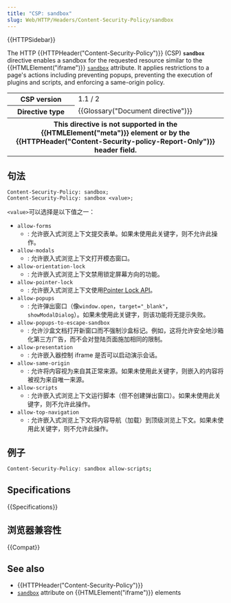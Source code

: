 ```yaml
---
title: "CSP: sandbox"
slug: Web/HTTP/Headers/Content-Security-Policy/sandbox
---
```


{{HTTPSidebar}}

The HTTP {{HTTPHeader("Content-Security-Policy")}} (CSP) **`sandbox`** directive enables a sandbox for the requested resource similar to the {{HTMLElement("iframe")}} [`sandbox`](/zh-CN/docs/Web/HTML/Element/iframe#sandbox) attribute. It applies restrictions to a page's actions including preventing popups, preventing the execution of plugins and scripts, and enforcing a same-origin policy.

<table class="properties">
  <tbody>
    <tr>
      <th scope="row">CSP version</th>
      <td>1.1 / 2</td>
    </tr>
    <tr>
      <th scope="row">Directive type</th>
      <td>{{Glossary("Document directive")}}</td>
    </tr>
    <tr>
      <th colspan="2" scope="row">
        This directive is not supported in the {{HTMLElement("meta")}}
        element or by the
        {{HTTPHeader("Content-Security-policy-Report-Only")}}
        header field.
      </th>
    </tr>
  </tbody>
</table>

## 句法

```plain
Content-Security-Policy: sandbox;
Content-Security-Policy: sandbox <value>;
```

`<value>`可以选择是以下值之一：

- `allow-forms`
  - : 允许嵌入式浏览上下文提交表单。如果未使用此关键字，则不允许此操作。
- `allow-modals`
  - : 允许嵌入式浏览上下文打开模态窗口。
- `allow-orientation-lock`
  - : 允许嵌入式浏览上下文禁用锁定屏幕方向的功能。
- `allow-pointer-lock`
  - : 允许嵌入式浏览上下文使用[Pointer Lock API](/zh-CN/docs/WebAPI/Pointer_Lock)。
- `allow-popups`
  - : 允许弹出窗口（像`window.open`，`target="_blank"`，`showModalDialog`）。如果未使用此关键字，则该功能将无提示失败。
- `allow-popups-to-escape-sandbox`
  - : 允许沙盒文档打开新窗口而不强制沙盒标记。例如，这将允许安全地沙箱化第三方广告，而不会对登陆页面施加相同的限制。
- `allow-presentation`
  - : 允许嵌入器控制 iframe 是否可以启动演示会话。
- `allow-same-origin`
  - : 允许将内容视为来自其正常来源。如果未使用此关键字，则嵌入的内容将被视为来自唯一来源。
- `allow-scripts`
  - : 允许嵌入式浏览上下文运行脚本（但不创建弹出窗口）。如果未使用此关键字，则不允许此操作。
- `allow-top-navigation`
  - : 允许嵌入式浏览上下文将内容导航（加载）到顶级浏览上下文。如果未使用此关键字，则不允许此操作。

## 例子

```bash
Content-Security-Policy: sandbox allow-scripts;
```

## Specifications

{{Specifications}}

## 浏览器兼容性

{{Compat}}

## See also

- {{HTTPHeader("Content-Security-Policy")}}
- [`sandbox`](/zh-CN/docs/Web/HTML/Element/iframe#sandbox) attribute on {{HTMLElement("iframe")}} elements
